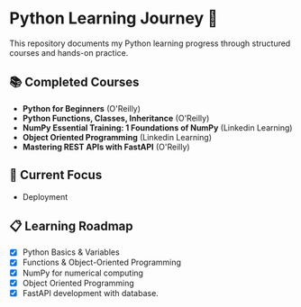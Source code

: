 # Python Learning Journey 🐍

This repository documents my Python learning progress through structured courses and hands-on practice.

## 📚 Completed Courses
- **Python for Beginners** (O'Reilly)
- **Python Functions, Classes, Inheritance** (O'Reilly)
- **NumPy Essential Training: 1 Foundations of NumPy** (Linkedin Learning)
- **Object Oriented Programming** (Linkedin Learning)
- **Mastering REST APIs with FastAPI** (O'Reilly)

## 🎯 Current Focus
- Deployment

## 📋 Learning Roadmap
- [x] Python Basics & Variables
- [x] Functions & Object-Oriented Programming
- [x] NumPy for numerical computing
- [x] Object Oriented Programming
- [x] FastAPI development with database.
